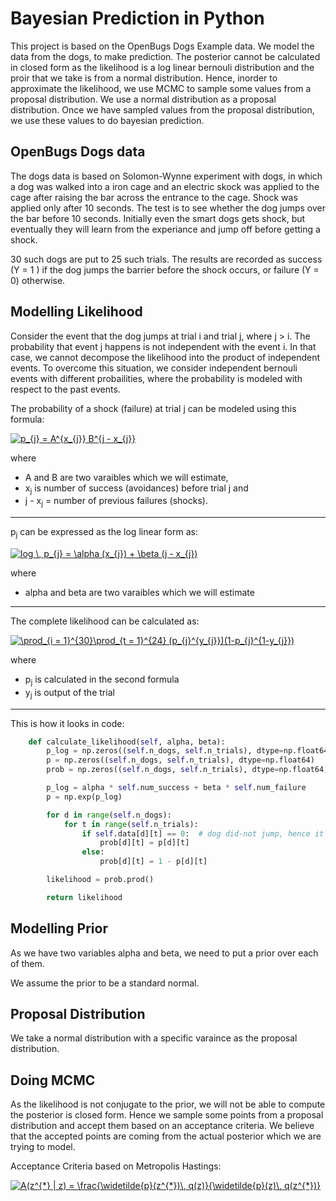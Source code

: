 # Bayesian Prediction in Python

This project is based on the OpenBugs Dogs Example data. We model the data from the dogs, to make prediction. The posterior cannot be calculated in closed form as the likelihood is a log linear bernouli distribution and the proir that we take is from a normal distribution. Hence, inorder to approximate the likelihood, we use MCMC to sample some values from a proposal distribution. We use a normal distribution as a proposal distribution. Once we have sampled values from the proposal distribution, we use these values to do bayesian prediction.

## OpenBugs Dogs data

The dogs data is based on Solomon-Wynne experiment with dogs, in which a dog was walked into a iron cage and an electric skock was applied to the cage after raising the bar across the entrance to the cage. Shock was applied only after 10 seconds. The test is to see whether the dog jumps over the bar before 10 seconds. Initially even the smart dogs gets shock, but eventually they will learn from the experiance and jump off before getting a shock. 

30 such dogs are put to 25 such trials. The results are recorded as success (Y = 1 ) if the dog jumps the barrier before the shock occurs, or failure (Y = 0) otherwise. 

## Modelling Likelihood

Consider the event that the dog jumps at trial i and trial j, where j > i. The probability that event j happens is not independent with the event i. In that case, we cannot decompose the likelihood into the product of independent events. To overcome this situation, we consider independent bernouli events with different probailities, where the probability is modeled with respect to the past events. 

The probability of a shock (failure) at trial j can be modeled using this formula:

<a href="https://www.codecogs.com/eqnedit.php?latex=p_{j}&space;=&space;A^{x_{j}}&space;B^{j&space;-&space;x_{j}}" target="_blank"><img src="https://latex.codecogs.com/gif.latex?p_{j}&space;=&space;A^{x_{j}}&space;B^{j&space;-&space;x_{j}}" title="p_{j} = A^{x_{j}} B^{j - x_{j}}" /></a>

where 
* A and B are two varaibles which we will estimate, 
* x<sub>j</sub> is number of success (avoidances) before trial j and
* j - x<sub>j</sub>   = number of previous failures (shocks).
---
p<sub>j</sub> can be expressed as the log linear form as:

<a href="https://www.codecogs.com/eqnedit.php?latex=log&space;\,&space;p_{j}&space;=&space;\alpha&space;(x_{j})&space;&plus;&space;\beta&space;(j&space;-&space;x_{j})" target="_blank"><img src="https://latex.codecogs.com/gif.latex?log&space;\,&space;p_{j}&space;=&space;\alpha&space;(x_{j})&space;&plus;&space;\beta&space;(j&space;-&space;x_{j})" title="log \, p_{j} = \alpha (x_{j}) + \beta (j - x_{j})" /></a>

where 
* alpha and beta are two varaibles which we will estimate
---
The complete likelihood can be calculated as:

<a href="https://www.codecogs.com/eqnedit.php?latex=\prod_{i&space;=&space;1}^{30}\prod_{t&space;=&space;1}^{24}&space;(p_{j}^{y_{j}})(1-p_{j}^{1-y_{j}})" target="_blank"><img src="https://latex.codecogs.com/gif.latex?\prod_{i&space;=&space;1}^{30}\prod_{t&space;=&space;1}^{24}&space;(p_{j}^{y_{j}})(1-p_{j}^{1-y_{j}})" title="\prod_{i = 1}^{30}\prod_{t = 1}^{24} (p_{j}^{y_{j}})(1-p_{j}^{1-y_{j}})" /></a>

where 
* p<sub>j</sub> is calculated in the second formula
* y<sub>j</sub> is output of the trial

---

This is how it looks in code:
```python
    def calculate_likelihood(self, alpha, beta):
        p_log = np.zeros((self.n_dogs, self.n_trials), dtype=np.float64)
        p = np.zeros((self.n_dogs, self.n_trials), dtype=np.float64)
        prob = np.zeros((self.n_dogs, self.n_trials), dtype=np.float64)

        p_log = alpha * self.num_success + beta * self.num_failure
        p = np.exp(p_log)

        for d in range(self.n_dogs):
            for t in range(self.n_trials):
                if self.data[d][t] == 0:  # dog did-not jump, hence it got electrocuted
                    prob[d][t] = p[d][t]
                else:
                    prob[d][t] = 1 - p[d][t]

        likelihood = prob.prod()

        return likelihood
```

## Modelling Prior

As we have two variables alpha and beta, we need to put a prior over each of them. 

We assume the prior to be a standard normal. 

## Proposal Distribution

We take a normal distribution with a specific varaince as the proposal distribution. 

## Doing MCMC

As the likelihood is not conjugate to the prior, we will not be able to compute the posterior is closed form. Hence we sample some points from a proposal distribution and accept them based on an acceptance criteria. We believe that the accepted points are coming from the actual posterior which we are trying to model. 


Acceptance Criteria based on Metropolis Hastings:

<a href="https://www.codecogs.com/eqnedit.php?latex=A(z^{*}&space;|&space;z)&space;=&space;\frac{\widetilde{p}(z^{*})\,&space;q(z)}{\widetilde{p}(z)\,&space;q(z^{*})}" target="_blank"><img src="https://latex.codecogs.com/gif.latex?A(z^{*}&space;|&space;z)&space;=&space;\frac{\widetilde{p}(z^{*})\,&space;q(z)}{\widetilde{p}(z)\,&space;q(z^{*})}" title="A(z^{*} | z) = \frac{\widetilde{p}(z^{*})\, q(z)}{\widetilde{p}(z)\, q(z^{*})}" /></a>



